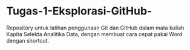 # Tugas-1-Eksplorasi-GitHub-
Repository untuk latihan penggunaan Git dan GitHub dalam mata kuliah Kapita Selekta Analitika Data, dengan membuat cara cepat pakai Word dengan shortcut.
